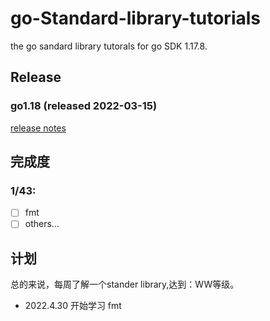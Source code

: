 # go-Standard-library-tutorials
the go sandard library tutorals for go SDK 1.17.8.

## Release
### go1.18 (released 2022-03-15)

[release notes](https://go.dev/doc/devel/release)

## 完成度
### 1/43:
- [ ] fmt
- [ ] others...

## 计划
总的来说，每周了解一个stander library,达到：WW等级。

* 2022.4.30 开始学习 fmt